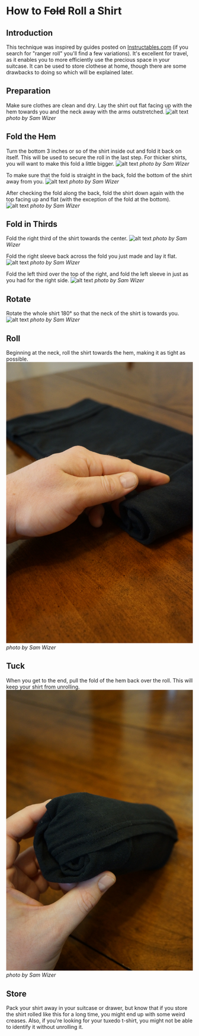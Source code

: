 How to ~~Fold~~ Roll a Shirt
====================
Introduction
-----------------
This technique was inspired by guides posted on [Instructables.com](http://www.instructables.com/ "Instructables") (if you search for "ranger roll" you'll find a few variations).  It's excellent for travel, as it enables you to more efficiently use the precious space in your suitcase.  It can be used to store clothese at home, though there are some drawbacks to doing so which will be explained later.

Preparation
-----------

Make sure clothes are clean and dry.  Lay the shirt out flat facing up with the hem towards you and the neck away with the arms outstretched.
![alt text](01.JPG "Let's get fancy")
*photo by Sam Wizer*

Fold the Hem
------------------
Turn the bottom 3 inches or so of the shirt inside out and fold it back on itself.  This will be used to secure the roll in the last step.  For thicker shirts, you will want to make this fold a little bigger.
![alt text](02.JPG "Hem folded back")
*photo by Sam Wizer*

To make sure that the fold is straight in the back, fold the bottom of the shirt away from you.
![alt text](03.JPG "Adjusting the hem fold")
*photo by Sam Wizer*

After checking the fold along the back, fold the shirt down again with the top facing up and flat (with the exception of the fold at the bottom).
![alt text](04.JPG "Shirt with a clean hem fold")
*photo by Sam Wizer*

Fold in Thirds
-------------------
Fold the right third of the shirt towards the center.
![alt text](05.JPG "First vertical fold")
*photo by Sam Wizer*

Fold the right sleeve back across the fold you just made and lay it flat.
![alt text](06.JPG "Sleeve folded in")
*photo by Sam Wizer*

Fold the left third over the top of the right, and fold the left sleeve in just as you had for the right side.
![alt text](07.JPG "Second vertical fold")
*photo by Sam Wizer*

Rotate
---------
Rotate the whole shirt 180&deg; so that the neck of the shirt is towards you.
![alt text](08.JPG "Rotated and ready to roll")
*photo by Sam Wizer*

Roll
-----
Beginning at the neck, roll the shirt towards the hem, making it as tight as possible.
![alt text](09.JPG "Getting rolling")
*photo by Sam Wizer*

Tuck
------
When you get to the end, pull  the fold of the hem back over the roll.  This will keep your shirt from unrolling.
![alt text](11.JPG "The final tuck")
*photo by Sam Wizer*

Store
-------
Pack your shirt away in your suitcase or drawer, but know that if you store the shirt rolled like this for a long time, you might end up with some weird creases.  Also, if you're looking for your tuxedo t-shirt, you might not be able to identify it without unrolling it.
